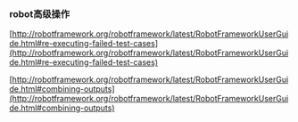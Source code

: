 ### robot高级操作

[http://robotframework.org/robotframework/latest/RobotFrameworkUserGuide.html#re-executing-failed-test-cases](http://robotframework.org/robotframework/latest/RobotFrameworkUserGuide.html#re-executing-failed-test-cases)

[http://robotframework.org/robotframework/latest/RobotFrameworkUserGuide.html#combining-outputs](http://robotframework.org/robotframework/latest/RobotFrameworkUserGuide.html#combining-outputs)

